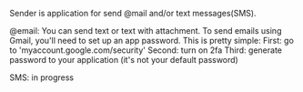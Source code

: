 Sender is application for send @mail and/or text messages(SMS).

@email:
You can send text or text with attachment.
To send emails using Gmail, you'll need to set up an app password. This is pretty simple:
First: go to 'myaccount.google.com/security'
Second: turn on 2fa
Third: generate password to your application (it's not your default password) 

SMS:
in progress

